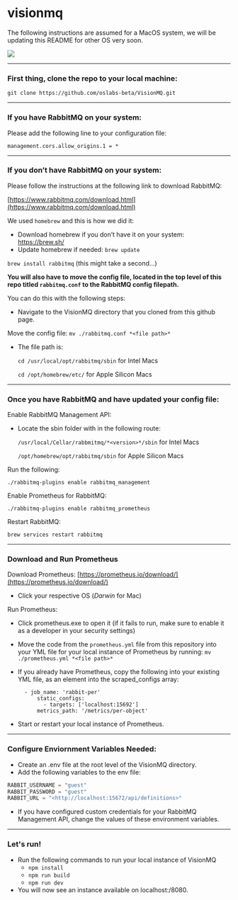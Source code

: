 # visionmq

The following instructions are assumed for a MacOS system, we will be updating this README for other OS very soon.

<img src="https://github.com/oslabs-beta/VisionMQ/assets/146690609/2b1b6e67-03d0-44aa-98f3-096195d63866">

---

### First thing, clone the repo to your local machine:



`git clone https://github.com/oslabs-beta/VisionMQ.git`

--- 

### If you have RabbitMQ on your system:

Please add the following line to your configuration file:

`management.cors.allow_origins.1 = *`

---

### If you don’t have RabbitMQ on your system:

Please follow the instructions at the following link to download RabbitMQ:

[https://www.rabbitmq.com/download.html](https://www.rabbitmq.com/download.html)

We used `homebrew` and this is how we did it:

-   Download homebrew if you don’t have it on your system: https://brew.sh/
-   Update homebrew if needed: `brew update`

`brew install rabbitmq` (this might take a second…)

**You will also have to move the config file, located in the top level of this repo titled `rabbitmq.conf` to the RabbitMQ config filepath.**

You can do this with the following steps:

-   Navigate to the VisionMQ directory that you cloned from this github page.
    
   Move the config file: `mv ./rabbitmq.conf *<file path>*`
    
   - The file path is:
    
        `cd /usr/local/opt/rabbitmq/sbin` for Intel Macs
    
        `cd /opt/homebrew/etc/` for Apple Silicon Macs
    
---

### Once you have RabbitMQ and have updated your config file:

Enable RabbitMQ Management API:

- Locate the sbin folder with in the following route:
    
    `/usr/local/Cellar/rabbmitmq/*<version>*/sbin` for Intel Macs
    
    `/opt/homebrew/opt/rabbitmq/sbin` for Apple Silicon Macs

Run the following:

`./rabbitmq-plugins enable rabbitmq_management`

Enable Prometheus for RabbitMQ:

`./rabbitmq-plugins enable rabbitmq_prometheus`

Restart RabbitMQ:

`brew services restart rabbitmq`

---

### Download and Run Prometheus

Download Prometheus: [https://prometheus.io/download/](https://prometheus.io/download/)

-   Click your respective OS (_Darwin_ for Mac)

Run Prometheus:

-   Click prometheus.exe to open it (if it fails to run, make sure to enable it as a developer in your security settings)
-   Move the code from the `prometheus.yml` file from this repository into your YML file for your local instance of Prometheus by running: `mv ./prometheus.yml *<file path>*` 
- If you already have Prometheus, copy the following into your existing YML file, as an element into the scraped_configs array:

        - job_name: 'rabbit-per'
            static_configs:
              - targets: ['localhost:15692']
            metrics_path: '/metrics/per-object'
    
-   Start or restart your local instance of Prometheus.
 ---

### Configure Enviornment Variables Needed:

-   Create an .env file at the root level of the VisionMQ directory.
-   Add the following variables to the env file:

```jsx
RABBIT_USERNAME = "guest"
RABBIT_PASSWORD = "guest"
RABBIT_URL = "<http://localhost:15672/api/definitions>"
```

-   If you have configured custom credentials for your RabbitMQ Management API, change the values of these environment variables.
 ---
### Let's run!

-   Run the following commands to run your local instance of VisionMQ
    -   `npm install`
    -   `npm run build`
    -   `npm run dev`
-   You will now see an instance available on localhost:/8080.

